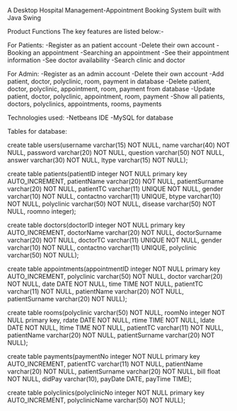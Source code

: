 A Desktop Hospital Management-Appointment Booking System built with Java Swing

Product Functions
The key features are listed below:-

For Patients:
-Register as an patient account
-Delete their own account
-Booking an appointment
-Searching an appointment
-See their appointment information
-See doctor availability
-Search clinic and doctor

For Admin:
-Register as an admin account
-Delete their own account
-Add patient, doctor, polyclinic, room, payment in database
-Delete patient, doctor, polyclinic, appointment, room, payment from database
-Update patient, doctor, polyclinic, appointment, room, payment
-Show all patients, doctors, polyclinics, appointments, rooms, payments

Technologies used:
-Netbeans IDE
-MySQL for database

Tables for database:

create table users(username varchar(15) NOT NULL, name varchar(40) NOT NULL, password varchar(20) NOT NULL, question varchar(50) NOT NULL, answer varchar(30) NOT NULL, ltype varchar(15) NOT NULL);

create table patients(patientID integer NOT NULL primary key AUTO_INCREMENT, 
                    	  patientName varchar(20) NOT NULL, 
                    	  patientSurname varchar(20) NOT NULL, 
		  patientTC varchar(11) UNIQUE NOT NULL,
                      	  gender varchar(10) NOT NULL, 
                      	  contactno varchar(11) UNIQUE,
                     	  btype varchar(10) NOT NULL,
                      	  polyclinic varchar(50) NOT NULL,
                      	  disease varchar(50) NOT NULL,
                      	  roomno integer);

create table doctors(doctorID integer NOT NULL primary key AUTO_INCREMENT,
		 doctorName varchar(20) NOT NULL,
		 doctorSurname varchar(20) NOT NULL,
		 doctorTC varchar(11) UNIQUE NOT NULL,
		 gender varchar(10) NOT NULL,
		 contactno varchar(11) UNIQUE,
		 polyclinic varchar(50) NOT NULL);


create table appointments(appointmentID integer NOT NULL primary key AUTO_INCREMENT,
		          polyclinic varchar(50) NOT NULL,
		          doctor varchar(20) NOT NULL,
		          date DATE NOT NULL,
		          time TIME NOT NULL,
		          patientTC varchar(11) NOT NULL,
		          patientName varchar(20) NOT NULL,
		          patientSurname varchar(20) NOT NULL);

create table rooms(polyclinic varchar(50) NOT NULL,
		roomNo integer NOT NULL primary key,
		rdate DATE NOT NULL,
		rtime TIME NOT NULL,
		ldate DATE NOT NULL,
		ltime TIME NOT NULL,
		patientTC varchar(11) NOT NULL,
		patientName varchar(20) NOT NULL,
		patientSurname varchar(20) NOT NULL);

create table payments(paymentNo integer NOT NULL primary key  AUTO_INCREMENT,
		     patientTC varchar(11) NOT NULL,
		     patientName varchar(20) NOT NULL,
		     patientSurname varchar(20) NOT NULL,
		     bill float NOT NULL,
		     didPay varchar(10),
		     payDate DATE,
		     payTime TIME);

create table polyclinics(polyclinicNo integer NOT NULL primary key AUTO_INCREMENT,
		     polyclinicName varchar(50) NOT NULL); 

